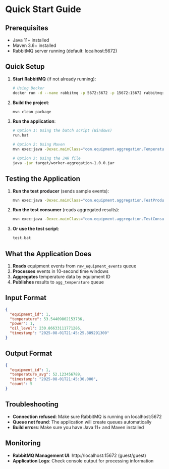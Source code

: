 # Quick Start Guide

## Prerequisites
- Java 11+ installed
- Maven 3.6+ installed
- RabbitMQ server running (default: localhost:5672)

## Quick Setup

1. **Start RabbitMQ** (if not already running):
   ```bash
   # Using Docker
   docker run -d --name rabbitmq -p 5672:5672 -p 15672:15672 rabbitmq:3-management
   ```

2. **Build the project**:
   ```bash
   mvn clean package
   ```

3. **Run the application**:
   ```bash
   # Option 1: Using the batch script (Windows)
   run.bat
   
   # Option 2: Using Maven
   mvn exec:java -Dexec.mainClass="com.equipment.aggregation.TemperatureAggregationJob"
   
   # Option 3: Using the JAR file
   java -jar target/worker-aggregation-1.0.0.jar
   ```

## Testing the Application

1. **Run the test producer** (sends sample events):
   ```bash
   mvn exec:java -Dexec.mainClass="com.equipment.aggregation.TestProducer"
   ```

2. **Run the test consumer** (reads aggregated results):
   ```bash
   mvn exec:java -Dexec.mainClass="com.equipment.aggregation.TestConsumer"
   ```

3. **Or use the test script**:
   ```bash
   test.bat
   ```

## What the Application Does

1. **Reads** equipment events from `raw_equipment_events` queue
2. **Processes** events in 10-second time windows
3. **Aggregates** temperature data by equipment ID
4. **Publishes** results to `agg_temperature` queue

## Input Format
```json
{
  "equipment_id": 1,
  "temperature": 53.54409802153736,
  "power": 1,
  "oil_level": 230.86633111771286,
  "timestamp": "2025-08-01T21:45:25.889291300"
}
```

## Output Format
```json
{
  "equipment_id": 1,
  "temperature_avg": 52.123456789,
  "timestamp": "2025-08-01T21:45:30.000",
  "count": 5
}
```

## Troubleshooting

- **Connection refused**: Make sure RabbitMQ is running on localhost:5672
- **Queue not found**: The application will create queues automatically
- **Build errors**: Make sure you have Java 11+ and Maven installed

## Monitoring

- **RabbitMQ Management UI**: http://localhost:15672 (guest/guest)
- **Application Logs**: Check console output for processing information 